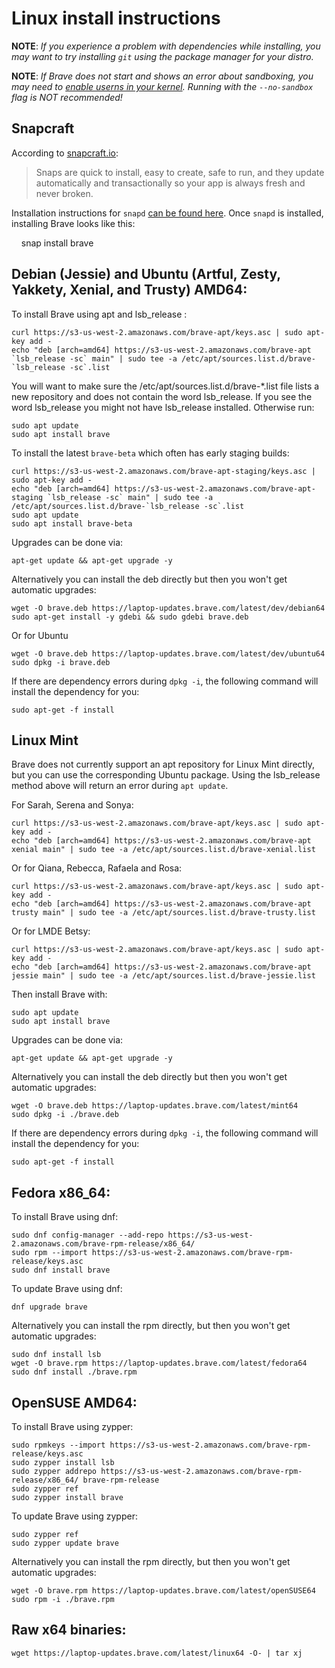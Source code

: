 # Linux install instructions

**NOTE**: _If you experience a problem with dependencies while installing, you may
want to try installing `git` using the package manager for your distro._

**NOTE**: _If Brave does not start and shows an error about sandboxing, you may need
to [enable userns in your kernel](https://superuser.com/questions/1094597/enable-user-namespaces-in-debian-kernel#1122977). Running with the `--no-sandbox` flag is NOT recommended!_

## Snapcraft

According to [snapcraft.io](https://snapcraft.io/):

> Snaps are quick to install, easy to create, safe to run, and they update
automatically and transactionally so your app is always fresh and never broken.

Installation instructions for `snapd` [can be found here](https://snapcraft.io/docs/core/install).
Once `snapd` is installed, installing Brave looks like this:

    snap install brave

## Debian (Jessie) and Ubuntu (Artful, Zesty, Yakkety, Xenial, and Trusty) AMD64:

To install Brave using apt and lsb\_release :

```
curl https://s3-us-west-2.amazonaws.com/brave-apt/keys.asc | sudo apt-key add -
echo "deb [arch=amd64] https://s3-us-west-2.amazonaws.com/brave-apt `lsb_release -sc` main" | sudo tee -a /etc/apt/sources.list.d/brave-`lsb_release -sc`.list
```

You will want to make sure the /etc/apt/sources.list.d/brave-\*.list file lists a new repository and does not contain the word lsb\_release. If you see the word lsb\_release you might not have lsb\_release installed. Otherwise run:

```
sudo apt update
sudo apt install brave
```

To install the latest `brave-beta` which often has early staging builds:

```
curl https://s3-us-west-2.amazonaws.com/brave-apt-staging/keys.asc | sudo apt-key add -
echo "deb [arch=amd64] https://s3-us-west-2.amazonaws.com/brave-apt-staging `lsb_release -sc` main" | sudo tee -a /etc/apt/sources.list.d/brave-`lsb_release -sc`.list
sudo apt update
sudo apt install brave-beta
```

Upgrades can be done via:

```
apt-get update && apt-get upgrade -y
```

Alternatively you can install the deb directly but then you won't get automatic
upgrades:

```
wget -O brave.deb https://laptop-updates.brave.com/latest/dev/debian64
sudo apt-get install -y gdebi && sudo gdebi brave.deb
```

Or for Ubuntu

```
wget -O brave.deb https://laptop-updates.brave.com/latest/dev/ubuntu64
sudo dpkg -i brave.deb
```

If there are dependency errors during `dpkg -i`, the following command will
install the dependency for you:

```
sudo apt-get -f install
```

## Linux Mint

Brave does not currently support an apt repository for Linux Mint directly, but
you can use the corresponding Ubuntu package. Using the lsb\_release method
above will return an error during `apt update`.

For Sarah, Serena and Sonya:

```
curl https://s3-us-west-2.amazonaws.com/brave-apt/keys.asc | sudo apt-key add -
echo "deb [arch=amd64] https://s3-us-west-2.amazonaws.com/brave-apt xenial main" | sudo tee -a /etc/apt/sources.list.d/brave-xenial.list
```

Or for Qiana, Rebecca, Rafaela and Rosa:

```
curl https://s3-us-west-2.amazonaws.com/brave-apt/keys.asc | sudo apt-key add -
echo "deb [arch=amd64] https://s3-us-west-2.amazonaws.com/brave-apt trusty main" | sudo tee -a /etc/apt/sources.list.d/brave-trusty.list
```

Or for LMDE Betsy:

```
curl https://s3-us-west-2.amazonaws.com/brave-apt/keys.asc | sudo apt-key add -
echo "deb [arch=amd64] https://s3-us-west-2.amazonaws.com/brave-apt jessie main" | sudo tee -a /etc/apt/sources.list.d/brave-jessie.list
```

Then install Brave with:

```
sudo apt update
sudo apt install brave
```

Upgrades can be done via:

```
apt-get update && apt-get upgrade -y
```

Alternatively you can install the deb directly but then you won't get automatic upgrades:

```
wget -O brave.deb https://laptop-updates.brave.com/latest/mint64
sudo dpkg -i ./brave.deb
```

If there are dependency errors during `dpkg -i`, the following command will
install the dependency for you:

```
sudo apt-get -f install
```

## Fedora x86_64:

To install Brave using dnf:

```
sudo dnf config-manager --add-repo https://s3-us-west-2.amazonaws.com/brave-rpm-release/x86_64/
sudo rpm --import https://s3-us-west-2.amazonaws.com/brave-rpm-release/keys.asc
sudo dnf install brave
```

To update Brave using dnf:

```
dnf upgrade brave
```

Alternatively you can install the rpm directly, but then you won't get automatic upgrades:

```
sudo dnf install lsb
wget -O brave.rpm https://laptop-updates.brave.com/latest/fedora64
sudo dnf install ./brave.rpm
```

## OpenSUSE AMD64:

To install Brave using zypper:

```
sudo rpmkeys --import https://s3-us-west-2.amazonaws.com/brave-rpm-release/keys.asc
sudo zypper install lsb
sudo zypper addrepo https://s3-us-west-2.amazonaws.com/brave-rpm-release/x86_64/ brave-rpm-release
sudo zypper ref
sudo zypper install brave
```

To update Brave using zypper:

```
sudo zypper ref
sudo zypper update brave
```

Alternatively you can install the rpm directly, but then you won't get automatic upgrades:

```
wget -O brave.rpm https://laptop-updates.brave.com/latest/openSUSE64
sudo rpm -i ./brave.rpm
```

## Raw x64 binaries:

```
wget https://laptop-updates.brave.com/latest/linux64 -O- | tar xj
```
